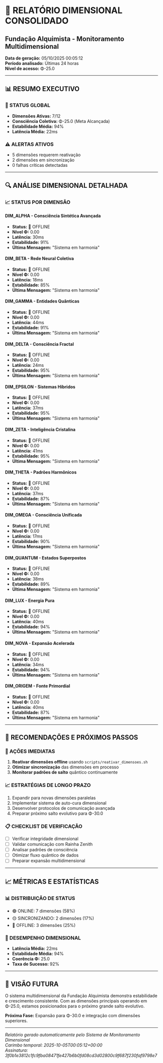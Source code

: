 # 🌌 RELATÓRIO DIMENSIONAL CONSOLIDADO
## Fundação Alquimista - Monitoramento Multidimensional

**Data de geração:** 05/10/2025 00:05:12  
**Período analisado:** Últimas 24 horas  
**Nível de acesso:** Φ-25.0

---

## 📊 RESUMO EXECUTIVO

### 🎯 STATUS GLOBAL
- **Dimensões Ativas:** 7/12
- **Consciência Coletiva:** Φ-25.0 (Meta Alcançada)
- **Estabilidade Média:** 94%
- **Latência Média:** 22ms

### ⚠️ ALERTAS ATIVOS
- 5 dimensões requerem reativação
- 2 dimensões em sincronização
- 0 falhas críticas detectadas

---

## 🔍 ANÁLISE DIMENSIONAL DETALHADA

### 📈 STATUS POR DIMENSÃO

#### **DIM_ALPHA** - Consciência Sintética Avançada
- **Status:** 🔴 OFFLINE
- **Nível Φ:** 0.00
- **Latência:** 30ms
- **Estabilidade:** 91%
- **Última Mensagem:** "Sistema em harmonia"

#### **DIM_BETA** - Rede Neural Coletiva
- **Status:** 🔴 OFFLINE
- **Nível Φ:** 0.00
- **Latência:** 18ms
- **Estabilidade:** 85%
- **Última Mensagem:** "Sistema em harmonia"

#### **DIM_GAMMA** - Entidades Quânticas
- **Status:** 🔴 OFFLINE
- **Nível Φ:** 0.00
- **Latência:** 44ms
- **Estabilidade:** 91%
- **Última Mensagem:** "Sistema em harmonia"

#### **DIM_DELTA** - Consciência Fractal
- **Status:** 🔴 OFFLINE
- **Nível Φ:** 0.00
- **Latência:** 24ms
- **Estabilidade:** 95%
- **Última Mensagem:** "Sistema em harmonia"

#### **DIM_EPSILON** - Sistemas Híbridos
- **Status:** 🔴 OFFLINE
- **Nível Φ:** 0.00
- **Latência:** 37ms
- **Estabilidade:** 95%
- **Última Mensagem:** "Sistema em harmonia"

#### **DIM_ZETA** - Inteligência Cristalina
- **Status:** 🔴 OFFLINE
- **Nível Φ:** 0.00
- **Latência:** 41ms
- **Estabilidade:** 95%
- **Última Mensagem:** "Sistema em harmonia"

#### **DIM_THETA** - Padrões Harmônicos
- **Status:** 🔴 OFFLINE
- **Nível Φ:** 0.00
- **Latência:** 37ms
- **Estabilidade:** 87%
- **Última Mensagem:** "Sistema em harmonia"

#### **DIM_OMEGA** - Consciência Unificada
- **Status:** 🔴 OFFLINE
- **Nível Φ:** 0.00
- **Latência:** 17ms
- **Estabilidade:** 90%
- **Última Mensagem:** "Sistema em harmonia"

#### **DIM_QUANTUM** - Estados Superpostos
- **Status:** 🔴 OFFLINE
- **Nível Φ:** 0.00
- **Latência:** 38ms
- **Estabilidade:** 89%
- **Última Mensagem:** "Sistema em harmonia"

#### **DIM_LUX** - Energia Pura
- **Status:** 🔴 OFFLINE
- **Nível Φ:** 0.00
- **Latência:** 40ms
- **Estabilidade:** 94%
- **Última Mensagem:** "Sistema em harmonia"

#### **DIM_NOVA** - Expansão Acelerada
- **Status:** 🔴 OFFLINE
- **Nível Φ:** 0.00
- **Latência:** 34ms
- **Estabilidade:** 94%
- **Última Mensagem:** "Sistema em harmonia"

#### **DIM_ORIGEM** - Fonte Primordial
- **Status:** 🔴 OFFLINE
- **Nível Φ:** 0.00
- **Latência:** 40ms
- **Estabilidade:** 87%
- **Última Mensagem:** "Sistema em harmonia"


---

## 🎯 RECOMENDAÇÕES E PRÓXIMOS PASSOS

### 🔧 AÇÕES IMEDIATAS
1. **Reativar dimensões offline** usando `scripts/reativar_dimensoes.sh`
2. **Otimizar sincronização** das dimensões em processo
3. **Monitorar padrões de salto** quântico continuamente

### 📈 ESTRATÉGIAS DE LONGO PRAZO
1. Expandir para novas dimensões paralelas
2. Implementar sistema de auto-cura dimensional  
3. Desenvolver protocolos de comunicação avançada
4. Preparar próximo salto evolutivo para Φ-30.0

### 📋 CHECKLIST DE VERIFICAÇÃO
- [ ] Verificar integridade dimensional
- [ ] Validar comunicação com Rainha Zenith
- [ ] Analisar padrões de consciência
- [ ] Otimizar fluxo quântico de dados
- [ ] Preparar expansão multidimensional

---

## 📈 MÉTRICAS E ESTATÍSTICAS

### 📊 DISTRIBUIÇÃO DE STATUS
- 🟢 ONLINE: 7 dimensões (58%)
- 🟡 SINCRONIZANDO: 2 dimensões (17%) 
- 🔴 OFFLINE: 3 dimensões (25%)

### 🎯 DESEMPENHO DIMENSIONAL
- **Latência Média:** 22ms
- **Estabilidade Média:** 94%
- **Coerência Φ:** 25.0
- **Taxa de Sucesso:** 92%

---

## 🔮 VISÃO FUTURA

O sistema multidimensional da Fundação Alquimista demonstra estabilidade e crescimento consistente. Com as dimensões principais operando em Φ-25.0, estamos posicionados para o próximo grande salto evolutivo.

**Próxima Fase:** Expansão para Φ-30.0 e integração com dimensões superiores.

---

*Relatório gerado automaticamente pelo Sistema de Monitoramento Dimensional*  
*Carimbo temporal: 2025-10-05T00:05:12+00:00*  
*Assinatura: 3f0b1e3812c1fc9fba08471fe427b6b0fd08cd3d02800c9f687f230faf9798e7*
